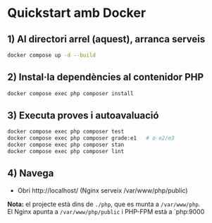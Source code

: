 # Quickstart amb Docker

## 1) Al directori arrel (aquest), arranca serveis
```bash
docker compose up -d --build
```

## 2) Instal·la dependències al contenidor PHP
```bash
docker compose exec php composer install
```

## 3) Executa proves i autoavaluació
```bash
docker compose exec php composer test
docker compose exec php composer grade:e1   # o e2/e3
docker compose exec php composer stan
docker compose exec php composer lint
```

## 4) Navega
- Obri http://localhost/  (Nginx serveix /var/www/php/public)

**Nota:** el projecte està dins de `./php`, que es munta a `/var/www/php`.  
El Nginx apunta a `/var/www/php/public` i PHP-FPM està a `php:9000